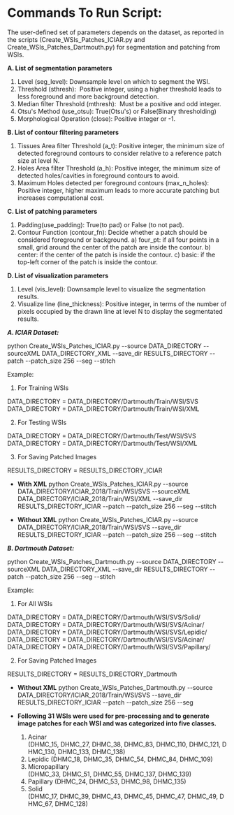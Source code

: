 # Commands To Run Script:

The user-defined set of parameters depends on the dataset, as reported in the scripts (Create_WSIs_Patches_ICIAR.py and Create_WSIs_Patches_Dartmouth.py) for segmentation and patching from WSIs.
    
**A. List of segmentation parameters**
1) Level (seg_level): Downsample level on which to segment the WSI.
2) Threshold (sthresh):  Positive integer, using a higher threshold leads to less foreground and more background detection.
3) Median filter Threshold (mthresh):  Must be a positive and odd integer.
4) Otsu's Method (use_otsu): True(Otsu's) or False(Binary thresholding)
5) Morphological Operation (close): Positive integer or -1.

**B. List of contour filtering parameters**
1) Tissues Area filter Threshold (a_t): Positive integer, the minimum size of detected foreground contours to consider relative to a reference patch size at level N.
3) Holes Area filter Threshold (a_h): Positive integer, the minimum size of detected holes/cavities in foreground contours to avoid.
4) Maximum Holes detected per foreground contours (max_n_holes): Positive integer, higher maximum leads to more accurate patching but increases computational cost.

**C. List of patching parameters**
1) Padding(use_padding): True(to pad) or False (to not pad).
2) Contour Function (contour_fn): Decide whether a patch should be considered foreground or background.
	a) four_pt: if all four points in a small, grid around the center of the patch are inside the contour.
	b) center: if the center of the patch is inside the contour. 
	c) basic: if the top-left corner of the patch is inside the contour.

**D. List of visualization parameters**
1) Level (vis_level): Downsample level to visualize the segmentation results.
2) Visualize line (line_thickness): Positive integer, in terms of the number of pixels occupied by the drawn line at level N to display the segmentated results.



***A. ICIAR Dataset:***

python Create_WSIs_Patches_ICIAR.py --source DATA_DIRECTORY --sourceXML DATA_DIRECTORY_XML --save_dir RESULTS_DIRECTORY --patch --patch_size 256 --seg --stitch

Example:

1) For Training WSIs

DATA_DIRECTORY = DATA_DIRECTORY/Dartmouth/Train/WSI/SVS
DATA_DIRECTORY = DATA_DIRECTORY/Dartmouth/Train/WSI/XML

2) For Testing WSIs

DATA_DIRECTORY = DATA_DIRECTORY/Dartmouth/Test/WSI/SVS
DATA_DIRECTORY = DATA_DIRECTORY/Dartmouth/Test/WSI/XML

3) For Saving Patched Images

RESULTS_DIRECTORY = RESULTS_DIRECTORY_ICIAR

- **With XML**
python Create_WSIs_Patches_ICIAR.py --source DATA_DIRECTORY/ICIAR_2018/Train/WSI/SVS --sourceXML DATA_DIRECTORY/ICIAR_2018/Train/WSI/XML --save_dir RESULTS_DIRECTORY_ICIAR --patch --patch_size 256 --seg --stitch

- **Without XML**
python Create_WSIs_Patches_ICIAR.py --source DATA_DIRECTORY/ICIAR_2018/Train/WSI/SVS --save_dir RESULTS_DIRECTORY_ICIAR --patch --patch_size 256 --seg --stitch



***B. Dartmouth Dataset:***

python Create_WSIs_Patches_Dartmouth.py --source DATA_DIRECTORY --sourceXML DATA_DIRECTORY_XML --save_dir RESULTS_DIRECTORY --patch --patch_size 256 --seg --stitch

Example:

1) For All WSIs

DATA_DIRECTORY = DATA_DIRECTORY/Dartmouth/WSI/SVS/Solid/
DATA_DIRECTORY = DATA_DIRECTORY/Dartmouth/WSI/SVS/Acinar/
DATA_DIRECTORY = DATA_DIRECTORY/Dartmouth/WSI/SVS/Lepidic/
DATA_DIRECTORY = DATA_DIRECTORY/Dartmouth/WSI/SVS/Acinar/
DATA_DIRECTORY = DATA_DIRECTORY/Dartmouth/WSI/SVS/Papillary/

2) For Saving Patched Images

RESULTS_DIRECTORY = RESULTS_DIRECTORY_Dartmouth

- **Without XML**
python Create_WSIs_Patches_Dartmouth.py --source DATA_DIRECTORY/ICIAR_2018/Train/WSI/SVS --save_dir RESULTS_DIRECTORY_ICIAR --patch --patch_size 256 --seg														  

- **Following 31 WSIs were used for pre-processing and to generate image patches for each WSI and was categorized into five classes.**
	1) Acinar (DHMC_15, DHMC_27, DHMC_38, DHMC_83, DHMC_110, DHMC_121, DHMC_130, DHMC_133, DHMC_138)
	2) Lepidic (DHMC_18, DHMC_35, DHMC_54, DHMC_84, DHMC_109)
	3) Micropapillary (DHMC_33, DHMC_51, DHMC_55, DHMC_137, DHMC_139)
	4) Papillary (DHMC_24, DHMC_53, DHMC_98, DHMC_135) 
	5) Solid (DHMC_17, DHMC_39, DHMC_43, DHMC_45, DHMC_47, DHMC_49, DHMC_67, DHMC_128)



